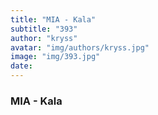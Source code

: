 ```yaml
---
title: "MIA - Kala"
subtitle: "393"
author: "kryss"
avatar: "img/authors/kryss.jpg"
image: "img/393.jpg"
date:
---
```


### MIA - Kala

